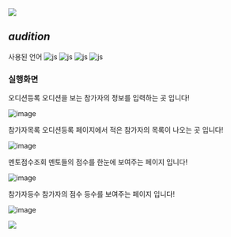 <img src="https://capsule-render.vercel.app/api?type=waving&color=BDBDC8&height=120&width=100%&section=header" />

## *audition*


사용된 언어
![js](https://img.shields.io/badge/HTML-239120?style=for-the-badge&logo=html5&logoColor=white)
![js](https://img.shields.io/badge/CSS-239120?&style=for-the-badge&logo=css3&logoColor=white)
![js](https://img.shields.io/badge/JavaScript-F7DF1E?style=for-the-badge&logo=JavaScript&logoColor=white)
![js](https://img.shields.io/badge/Java-ED8B00?style=for-the-badge&logo=openjdk&logoColor=white)




### 실행화면


오디션등록
오디션을 보는 참가자의 정보를 입력하는 곳 입니다!

![image](https://github.com/user-attachments/assets/659ab646-aa7a-4a85-acf5-b0316a2161f5)




참가자목록
오디션등록 페이지에서 적은 참가자의 목록이 나오는 곳 입니다!

![image](https://github.com/user-attachments/assets/a82ef4b8-4695-40af-be2f-b8cc14298da8)



멘토점수조회
멘토들의 점수를 한눈에 보여주는 페이지 입니다!

![image](https://github.com/user-attachments/assets/f35433a6-9e82-4609-8c14-16b29c305ea5)




참가자등수
참가자의 점수 등수를 보여주는 페이지 입니다!

![image](https://github.com/user-attachments/assets/b411e146-5df0-48ab-b8b0-6ddabe5b665a)




<img src="https://capsule-render.vercel.app/api?type=waving&color=BDBDC8&height=120&width=100%&section=footer" />
